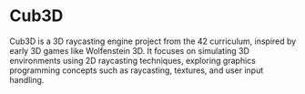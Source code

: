 # Cub3D
Cub3D is a 3D raycasting engine project from the 42 curriculum, inspired by early 3D games like Wolfenstein 3D. It focuses on simulating 3D environments using 2D raycasting techniques, exploring graphics programming concepts such as raycasting, textures, and user input handling.

